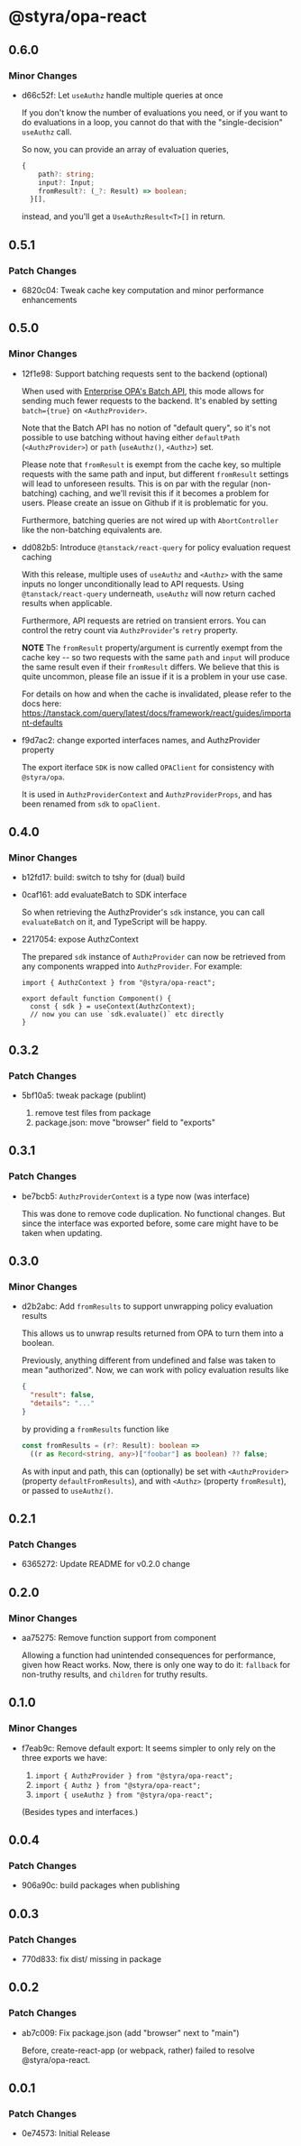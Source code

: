 # @styra/opa-react

## 0.6.0

### Minor Changes

- d66c52f: Let `useAuthz` handle multiple queries at once

  If you don't know the number of evaluations you need, or if you want to do evaluations in a loop, you cannot do that with the "single-decision" `useAuthz` call.

  So now, you can provide an array of evaluation queries,

  ```ts
  {
      path?: string;
      input?: Input;
      fromResult?: (_?: Result) => boolean;
    }[],
  ```

  instead, and you'll get a `UseAuthzResult<T>[]` in return.

## 0.5.1

### Patch Changes

- 6820c04: Tweak cache key computation and minor performance enhancements

## 0.5.0

### Minor Changes

- 12f1e98: Support batching requests sent to the backend (optional)

  When used with [Enterprise OPA's Batch API](https://docs.styra.com/enterprise-opa/reference/api-reference/batch-api), this mode allows for sending much
  fewer requests to the backend. It's enabled by setting `batch={true}` on `<AuthzProvider>`.

  Note that the Batch API has no notion of "default query", so it's not possible
  to use batching without having either `defaultPath` (`<AuthzProvider>`) or
  `path` (`useAuthz()`, `<Authz>`) set.

  Please note that `fromResult` is exempt from the cache key, so multiple requests
  with the same path and input, but different `fromResult` settings will lead to
  unforeseen results.
  This is on par with the regular (non-batching) caching, and we'll revisit this
  if it becomes a problem for users. Please create an issue on Github if it is
  problematic for you.

  Furthermore, batching queries are not wired up with `AbortController` like the
  non-batching equivalents are.

- dd082b5: Introduce `@tanstack/react-query` for policy evaluation request caching

  With this release, multiple uses of `useAuthz` and `<Authz>` with the same inputs no longer unconditionally lead to API requests.
  Using `@tanstack/react-query` underneath, `useAuthz` will now return cached results when applicable.

  Furthermore, API requests are retried on transient errors.
  You can control the retry count via `AuthzProvider`'s `retry` property.

  **NOTE** The `fromResult` property/argument is currently exempt from the cache key -- so two requests with the same `path` and `input` will produce the same result even if their `fromResult` differs.
  We believe that this is quite uncommon, please file an issue if it is a problem in your use case.

  For details on how and when the cache is invalidated, please refer to the docs here: https://tanstack.com/query/latest/docs/framework/react/guides/important-defaults

- f9d7ac2: change exported interfaces names, and AuthzProvider property

  The export iterface `SDK` is now called `OPAClient` for consistency with `@styra/opa`.

  It is used in `AuthzProviderContext` and `AuthzProviderProps`, and has been renamed from `sdk` to `opaClient`.

## 0.4.0

### Minor Changes

- b12fd17: build: switch to tshy for (dual) build
- 0caf161: add evaluateBatch to SDK interface

  So when retrieving the AuthzProvider's `sdk` instance, you can call `evaluateBatch` on it, and TypeScript will be happy.

- 2217054: expose AuthzContext

  The prepared `sdk` instance of `AuthzProvider` can now be retrieved
  from any components wrapped into `AuthzProvider`. For example:

  ```tsx
  import { AuthzContext } from "@styra/opa-react";

  export default function Component() {
    const { sdk } = useContext(AuthzContext);
    // now you can use `sdk.evaluate()` etc directly
  }
  ```

## 0.3.2

### Patch Changes

- 5bf10a5: tweak package (publint)

  1. remove test files from package
  2. package.json: move "browser" field to "exports"

## 0.3.1

### Patch Changes

- be7bcb5: `AuthzProviderContext` is a type now (was interface)

  This was done to remove code duplication. No functional changes. But since the
  interface was exported before, some care might have to be taken when updating.

## 0.3.0

### Minor Changes

- d2b2abc: Add `fromResults` to support unwrapping policy evaluation results

  This allows us to unwrap results returned from OPA to turn them into a boolean.

  Previously, anything different from undefined and false was taken to mean "authorized". Now, we can work with policy evaluation results like

  ```json
  {
    "result": false,
    "details": "..."
  }
  ```

  by providing a `fromResults` function like

  ```ts
  const fromResults = (r?: Result): boolean =>
    ((r as Record<string, any>)["foobar"] as boolean) ?? false;
  ```

  As with input and path, this can (optionally) be set with `<AuthzProvider>` (property `defaultFromResults`), and with `<Authz>` (property `fromResult`), or passed to `useAuthz()`.

## 0.2.1

### Patch Changes

- 6365272: Update README for v0.2.0 change

## 0.2.0

### Minor Changes

- aa75275: Remove function support from <Authz> component

  Allowing a function had unintended consequences for performance, given how
  React works. Now, there is only one way to do it: `fallback` for non-truthy
  results, and `children` for truthy results.

## 0.1.0

### Minor Changes

- f7eab9c: Remove default export: It seems simpler to only rely on the three exports we have:

  1. `import { AuthzProvider } from "@styra/opa-react";`
  2. `import { Authz } from "@styra/opa-react";`
  3. `import { useAuthz } from "@styra/opa-react";`

  (Besides types and interfaces.)

## 0.0.4

### Patch Changes

- 906a90c: build packages when publishing

## 0.0.3

### Patch Changes

- 770d833: fix dist/ missing in package

## 0.0.2

### Patch Changes

- ab7c009: Fix package.json (add "browser" next to "main")

  Before, create-react-app (or webpack, rather) failed to resolve @styra/opa-react.

## 0.0.1

### Patch Changes

- 0e74573: Initial Release
